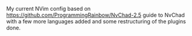 My current NVim config based on https://github.com/ProgrammingRainbow/NvChad-2.5 guide to NvChad with a few more languages added and some restructuring of the plugins done.
